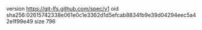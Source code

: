 version https://git-lfs.github.com/spec/v1
oid sha256:02615742338e061e0c1e3362d1d5efcab8834fb9e39d04294eec5a42e1f99e49
size 796
